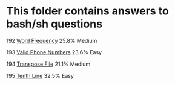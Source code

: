 # This folder contains answers to bash/sh questions
192	[Word Frequency](https://leetcode.com/problems/word-frequency/) 25.8%	Medium

193	[Valid Phone Numbers](https://leetcode.com/problems/valid-phone-numbers/)	23.6%	Easy

194	[Transpose File](https://leetcode.com/problems/transpose-file/)	21.1%	Medium

195	[Tenth Line](https://leetcode.com/problems/tenth-line/)	32.5%	Easy
